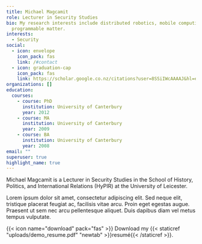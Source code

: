 ```yaml
---
title: Michael Magcamit
role: Lecturer in Security Studies
bio: My research interests include distributed robotics, mobile computing and
  programmable matter.
interests:
  - Security
social:
  - icon: envelope
    icon_pack: fas
    link: /#contact
  - icon: graduation-cap
    icon_pack: fas
    link: https://scholar.google.co.nz/citations?user=8SSiIWcAAAAJ&hl=en
organizations: []
education:
  courses:
    - course: PhD
      institution: University of Canterbury
      year: 2012
    - course: MA
      institution: University of Canterbury
      year: 2009
    - course: BA
      institution: University of Canterbury
      year: 2008
email: ""
superuser: true
highlight_name: true
---
```

Michael Magcamit is a Lecturer in Security Studies in the School of History, Politics, and International Relations (HyPIR) at the University of Leicester.

Lorem ipsum dolor sit amet, consectetur adipiscing elit. Sed neque elit, tristique placerat feugiat ac, facilisis vitae arcu. Proin eget egestas augue. Praesent ut sem nec arcu pellentesque aliquet. Duis dapibus diam vel metus tempus vulputate.

{{< icon name="download" pack="fas" >}} Download my {{< staticref "uploads/demo_resume.pdf" "newtab" >}}resumé{{< /staticref >}}.